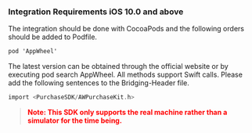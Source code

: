 
### Integration Requirements iOS 10.0 and above

The integration should be done with CocoaPods and the following orders should be added to Podfile.

```Objective-C 
pod 'AppWheel'
```

The latest version can be obtained through the official website or by executing pod search AppWheel.
 All methods support Swift calls. Please add the following sentences to the Bridging-Header file.

```Objective-C 
import <PurchaseSDK/AWPurchaseKit.h>
```
>   <font color="red">**Note: This SDK only supports the real machine rather than a simulator for the time being.**</font> 

